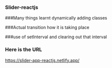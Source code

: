 ### Slider-reactjs
###Many things learnt dynamically adding classes 

###Actual transition how it is taking place

###use of setInterval and clearing out that interval 

### Here is the URL 
https://slider-app-reactjs.netlify.app/
